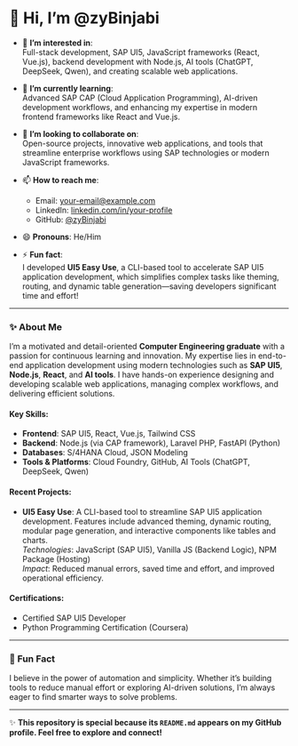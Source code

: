 # 👋 Hi, I’m @zyBinjabi

- 👀 **I’m interested in**:  
  Full-stack development, SAP UI5, JavaScript frameworks (React, Vue.js), backend development with Node.js, AI tools (ChatGPT, DeepSeek, Qwen), and creating scalable web applications.

- 🌱 **I’m currently learning**:  
  Advanced SAP CAP (Cloud Application Programming), AI-driven development workflows, and enhancing my expertise in modern frontend frameworks like React and Vue.js.

- 💞️ **I’m looking to collaborate on**:  
  Open-source projects, innovative web applications, and tools that streamline enterprise workflows using SAP technologies or modern JavaScript frameworks.

- 📫 **How to reach me**:  
  - Email: [your-email@example.com](zy.binjabi.work@gmail.com)  
  - LinkedIn: [linkedin.com/in/your-profile]([https://www.linkedin.com/in/your-profile](https://www.linkedin.com/in/zaid-binjabi-a528b2193/))  
  - GitHub: [@zyBinjabi](https://github.com/zyBinjabi)

- 😄 **Pronouns**: He/Him  

- ⚡ **Fun fact**:  
  I developed **UI5 Easy Use**, a CLI-based tool to accelerate SAP UI5 application development, which simplifies complex tasks like theming, routing, and dynamic table generation—saving developers significant time and effort!

---

### ✨ About Me

I’m a motivated and detail-oriented **Computer Engineering graduate** with a passion for continuous learning and innovation. My expertise lies in end-to-end application development using modern technologies such as **SAP UI5**, **Node.js**, **React**, and **AI tools**. I have hands-on experience designing and developing scalable web applications, managing complex workflows, and delivering efficient solutions.

#### Key Skills:
- **Frontend**: SAP UI5, React, Vue.js, Tailwind CSS  
- **Backend**: Node.js (via CAP framework), Laravel PHP, FastAPI (Python)  
- **Databases**: S/4HANA Cloud, JSON Modeling  
- **Tools & Platforms**: Cloud Foundry, GitHub, AI Tools (ChatGPT, DeepSeek, Qwen)  

#### Recent Projects:
- **UI5 Easy Use**: A CLI-based tool to streamline SAP UI5 application development. Features include advanced theming, dynamic routing, modular page generation, and interactive components like tables and charts.  
  _Technologies_: JavaScript (SAP UI5), Vanilla JS (Backend Logic), NPM Package (Hosting)  
  _Impact_: Reduced manual errors, saved time and effort, and improved operational efficiency.

#### Certifications:
- Certified SAP UI5 Developer  
- Python Programming Certification (Coursera)

---

### 🌟 Fun Fact
I believe in the power of automation and simplicity. Whether it’s building tools to reduce manual effort or exploring AI-driven solutions, I’m always eager to find smarter ways to solve problems.


---

✨ **This repository is special because its `README.md` appears on my GitHub profile. Feel free to explore and connect!**
